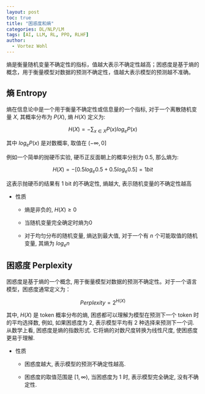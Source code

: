 ```yaml
---
layout: post
toc: true
title: "困惑度和熵"
categories: DL/NLP/LM
tags: [AI, LLM, RL, PPO, RLHF]
author:
  - Vortez Wohl
---
```

熵是衡量随机变量不确定性的指标，值越大表示不确定性越高；困惑度是基于熵的概念，用于衡量模型对数据的预测不确定性，值越大表示模型的预测越不准确。

## 熵 Entropy

熵在信息论中是一个用于衡量不确定性或信息量的一个指标, 对于一个离散随机变量 $X$, 其概率分布为 $P(X)$, 熵 $H(X)$ 定义为:

$$
H(X) = - \sum_{x \in {X}} {P(x)} {log_e{P(x)}}
$$

其中 $log_e{P(x)}$ 是对数概率, 取值在 $(- \infty, 0]$

例如一个简单的抛硬币实验, 硬币正反面朝上的概率分别为 0.5, 那么熵为:

$$
H(X) = -[0.5log_e{0.5} + 0.5log_e{0.5}] = 1 bit
$$

这表示抛硬币的结果有 1 bit 的不确定性, 熵越大, 表示随机变量的不确定性越高

- 性质

    - 熵是非负的, $H(X) \ge 0$

    - 当随机变量完全确定时熵为0

    - 对于均匀分布的随机变量, 熵达到最大值, 对于一个有 $n$ 个可能取值的随机变量, 其熵为 $log_e{n}$


## 困惑度 Perplexity

困惑度是基于熵的一个概念, 用于衡量模型对数据的预测不确定性。对于一个语言模型，困惑度通常定义为：

$$
Perplexity = 2^{H(X)}
$$

其中, $H(X)$ 是 token 概率分布的熵, 困惑都可以理解为模型在预测下一个 token 时的平均选择数, 例如, 如果困惑度为 2, 表示模型平均有 2 种选择来预测下一个词. 从数学上看, 困惑度是熵的指数形式. 它将熵的对数尺度转换为线性尺度, 使困惑度更易于理解.

- 性质

    - 困惑度越大, 表示模型的预测不确定性越高.

    - 困惑度的取值范围是 $[1, \infty)$, 当困惑度为 1 时, 表示模型完全确定, 没有不确定性.